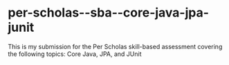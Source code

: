 # per-scholas--sba--core-java-jpa-junit
This is my submission for the Per Scholas skill-based assessment covering the following topics: Core Java, JPA, and JUnit
